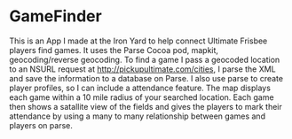 # GameFinder
This is an App I made at the Iron Yard to help connect Ultimate Frisbee players find games. It uses the Parse Cocoa pod, mapkit, geocoding/reverse geocoding. To find a game I pass a geocoded location to an NSURL request at http://pickupultimate.com/cities, I parse the XML and save the information to a database on Parse. I also use parse to create player profiles, so I can include a attendance feature. The map displays each game within a 10 mile radius of your searched location. Each game then shows a satallite view of the fields and gives the players to mark their attendance by using a many to many relationship between games and players on parse. 
